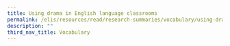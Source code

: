 ```yaml
---
title: Using drama in English language classrooms
permalink: /elis/resources/read/research-summaries/vocabulary/using-drama-in-english-language-classrooms/
description: ""
third_nav_title: Vocabulary
---
```

